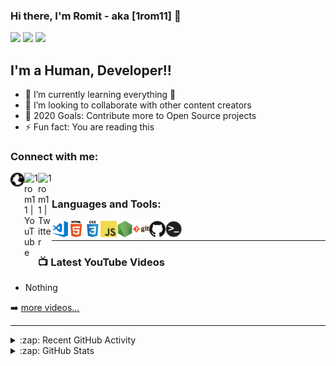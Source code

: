 ### Hi there, I'm Romit - aka [1rom11] 👋

[![](https://img.shields.io/youtube/channel/subscribers/UCW2rGtzLMcYfa_gPikoCzIA?style=for-the-badge)](https://www.youtube.com/channel/UCW2rGtzLMcYfa_gPikoCzIA)
[![](https://img.shields.io/twitter/follow/1rom111?style=for-the-badge)](https://twitter.com/intent/follow?original_referer=https%3A%2F%2Fgithub.com%2F1rom111&screen_name=1rom111)
[![](https://img.shields.io/twitch/status/1rom111?style=for-the-badge)](https://www.twitch.tv/1rom111)

## I'm a Human, Developer!!

- 🌱 I’m currently learning everything 🤣
- 👯 I’m looking to collaborate with other content creators
- 🥅 2020 Goals: Contribute more to Open Source projects
- ⚡ Fun fact: You are reading this

### Connect with me:

[<img align="left" alt="github" width="22px" src="https://raw.githubusercontent.com/iconic/open-iconic/master/svg/globe.svg" />](https://github.com/1rom11)
[<img align="left" alt="1rom11 | YouTube" width="22px" src="https://cdn.jsdelivr.net/npm/simple-icons@v3/icons/youtube.svg" />](https://www.youtube.com/channel/UCW2rGtzLMcYfa_gPikoCzIA/featured)
[<img align="left" alt="1rom11 | Twitter" width="22px" src="https://cdn.jsdelivr.net/npm/simple-icons@v3/icons/twitter.svg" />](https://twitter.com/1rom111)
<br />

### Languages and Tools:

<img align="left" alt="Visual Studio Code" width="26px" src="https://raw.githubusercontent.com/github/explore/80688e429a7d4ef2fca1e82350fe8e3517d3494d/topics/visual-studio-code/visual-studio-code.png" />
<img align="left" alt="HTML5" width="26px" src="https://raw.githubusercontent.com/github/explore/80688e429a7d4ef2fca1e82350fe8e3517d3494d/topics/html/html.png" />
<img align="left" alt="CSS3" width="26px" src="https://raw.githubusercontent.com/github/explore/80688e429a7d4ef2fca1e82350fe8e3517d3494d/topics/css/css.png" />
<img align="left" alt="JavaScript" width="26px" src="https://raw.githubusercontent.com/github/explore/80688e429a7d4ef2fca1e82350fe8e3517d3494d/topics/javascript/javascript.png" />
<img align="left" alt="Node.js" width="26px" src="https://raw.githubusercontent.com/github/explore/80688e429a7d4ef2fca1e82350fe8e3517d3494d/topics/nodejs/nodejs.png" />
<img align="left" alt="Git" width="26px" src="https://raw.githubusercontent.com/github/explore/80688e429a7d4ef2fca1e82350fe8e3517d3494d/topics/git/git.png" />
<img align="left" alt="GitHub" width="26px" src="https://raw.githubusercontent.com/github/explore/78df643247d429f6cc873026c0622819ad797942/topics/github/github.png" />
<img align="left" alt="Terminal" width="26px" src="https://raw.githubusercontent.com/github/explore/80688e429a7d4ef2fca1e82350fe8e3517d3494d/topics/terminal/terminal.png" />


<br />

---

### 📺 Latest YouTube Videos

<!-- YOUTUBE:START -->
- Nothing
<!-- YOUTUBE:END -->

➡️ [more videos...](https://www.youtube.com/channel/UCW2rGtzLMcYfa_gPikoCzIA/featured)

---

<details>
  <summary>:zap: Recent GitHub Activity</summary>
  
<!--START_SECTION:activity-->
Not set!!
<!--END_SECTION:activity-->

</details>

<details>
  <summary>:zap: GitHub Stats</summary>

  [![1rom11's GitHub stats](https://github-readme-stats.vercel.app/api?username=1rom11)](https://github.com/anuraghazra/github-readme-stats)

</details>
